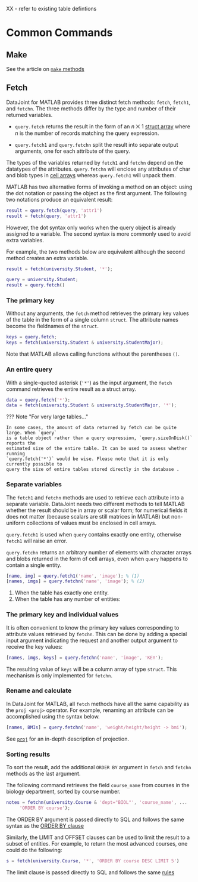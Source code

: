 XX - refer to existing table defintions
# Common Commands

<!-- ## Insert is present in the general docs here-->

## Make

See the article on [`make` methods](../../reproduce/make-method/)

## Fetch

DataJoint for MATLAB provides three distinct fetch methods: `fetch`, `fetch1`, and
`fetchn`. The three methods differ by the type and number of their returned variables.

- `query.fetch` returns the result in the form of an *n* ⨉ 1 [struct array](https://www.mathworks.com/help/matlab/ref/struct.html)
  where *n* is the number of records matching the query expression.

- `query.fetch1` and `query.fetchn` split the result into separate output arguments, one
  for each attribute of the query.

The types of the variables returned by `fetch1` and `fetchn` depend on the datatypes of
the attributes. `query.fetchn` will enclose any attributes of char and blob types in
[cell arrays](https://www.mathworks.com/help/matlab/cell-arrays.html) whereas
`query.fetch1` will unpack them.

MATLAB has two alternative forms of invoking a method on an object: using the dot
notation or passing the object as the first argument. The following two notations
produce an equivalent result:

``` matlab
result = query.fetch(query, 'attr1')
result = fetch(query, 'attr1')
```

However, the dot syntax only works when the query object is already assigned to a
variable. The second syntax is more commonly used to avoid extra variables.

For example, the two methods below are equivalent although the second
method creates an extra variable.

``` matlab
result = fetch(university.Student, '*');

query = university.Student;
result = query.fetch()
```

### The primary key

Without any arguments, the `fetch` method retrieves the primary key values of the table
in the form of a single column `struct`. The attribute names become the fieldnames of
the `struct`.

``` matlab
keys = query.fetch;
keys = fetch(university.Student & university.StudentMajor);
```

Note that MATLAB allows calling functions without the parentheses `()`.

### An entire query

With a single-quoted asterisk (`'*'`) as the input argument, the `fetch` command
retrieves the entire result as a struct array.

``` matlab
data = query.fetch('*');
data = fetch(university.Student & university.StudentMajor, '*');
```

??? Note "For very large tables..."

    In some cases, the amount of data returned by fetch can be quite large. When `query`
    is a table object rather than a query expression, `query.sizeOnDisk()` reports the
    estimated size of the entire table. It can be used to assess whether running
    `query.fetch('*')` would be wise. Please note that it is only currently possible to
    query the size of entire tables stored directly in the database .

### Separate variables

The `fetch1` and `fetchn` methods are used to retrieve each attribute into a separate
variable. DataJoint needs two different methods to tell MATLAB whether the result
should be in array or scalar form; for numerical fields it does not matter
(because scalars are still matrices in MATLAB) but non-uniform collections of values
must be enclosed in cell arrays.

`query.fetch1` is used when `query` contains exactly one entity, otherwise `fetch1` will
raise an error.

`query.fetchn` returns an arbitrary number of elements with character arrays and blobs
returned in the form of cell arrays, even when `query` happens to contain a single
entity.

``` matlab
[name, img] = query.fetch1('name', 'image'); % (1)
[names, imgs] = query.fetchn('name', 'image'); % (2)
```

1. When the table has exactly one entity.
2. When the table has any number of entities:

### The primary key and individual values

It is often convenient to know the primary key values corresponding to attribute values
retrieved by `fetchn`. This can be done by adding a special input argument indicating
the request and another output argument to receive the key values:

``` matlab
[names, imgs, keys] = query.fetchn('name', 'image', 'KEY');
```

The resulting value of `keys` will be a column array of type `struct`.
This mechanism is only implemented for `fetchn`.

### Rename and calculate

In DataJoint for MATLAB, all `fetch` methods have all the same capability as the `proj
<proj>` operator. For example, renaming an attribute can be accomplished using the
syntax below.

``` matlab
[names, BMIs] = query.fetchn('name', 'weight/height/height -> bmi');
```

See [`proj`](../operators#proj) for an in-depth description of projection.

### Sorting results

To sort the result, add the additional `ORDER BY` argument in `fetch` and `fetchn`
methods as the last argument. 

The following command retrieves the field `course_name` from courses in the biology
department, sorted by course number.

``` matlab
notes = fetchn(university.Course & 'dept="BIOL"', 'course_name', ...
     'ORDER BY course');
```

The ORDER BY argument is passed directly to SQL and follows the same syntax as the 
[ORDER BY clause](https://dev.mysql.com/doc/refman/5.7/en/order-by-optimization.html)

Similarly, the LIMIT and OFFSET clauses can be used to limit the result to a subset of
entities. For example, to return the most advanced courses, one could do the
following:

``` matlab
s = fetch(university.Course, '*', 'ORDER BY course DESC LIMIT 5')
```

The limit clause is passed directly to SQL and follows the same
[rules](https://dev.mysql.com/doc/refman/5.7/en/select.html)

<!-- ## Drop and ## Diagrams are mentioned in general docs here -->
